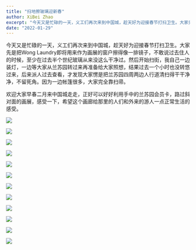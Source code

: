 ```yaml
---
title: "扫地擦玻璃迎新春"
author: XiBei Zhao
excerpt: "今天又是忙碌的一天，义工们再次来到中国城，趁天好为迎接春节打扫卫生。大家先是把Wong Laundry即将用来作为画展的窗户擦得像一排镜子，然后把兰苏园四周两边人行道清扫得干干净净，不留死角。欢迎大家早春二月来中国城走走，正好可以好好利用手中的兰苏园会员卡，路过斜对面的画展，感受一下，希望这个画廊给那里的人们和外来的游人一点正常生活的感受。"
date: "2022-01-29"
---
```


今天又是忙碌的一天，义工们再次来到中国城，趁天好为迎接春节打扫卫生。大家先是把Wong Laundry即将用来作为画展的窗户擦得像一排镜子，不敢说过去住人的时候，至少在过去半个世纪玻璃从来没这么干净过。然后开始扫街，我自己一边装灯，一边等大家从兰苏园转过来再准备给大家照想，结果过去一个小时也没转悠过来，后来派人过去查看，才发现大家愣是把兰苏园四周两边人行道清扫得干干净净，不留死角。因为一边帐篷很多，大家完全靠扫帚。

欢迎大家早春二月来中国城走走，正好可以好好利用手中的兰苏园会员卡，路过斜对面的画展，感受一下，希望这个画廊给那里的人们和外来的游人一点正常生活的感受。

![](https://res.cloudinary.com/dhngj18do/image/upload/f_auto,q_auto/v1/images/volunteering_in_chinatown_0129202201)

![](https://res.cloudinary.com/dhngj18do/image/upload/f_auto,q_auto/v1/images/volunteering_in_chinatown_0129202202)

![](https://res.cloudinary.com/dhngj18do/image/upload/f_auto,q_auto/v1/images/volunteering_in_chinatown_0129202203)

![](https://res.cloudinary.com/dhngj18do/image/upload/f_auto,q_auto/v1/images/volunteering_in_chinatown_0129202204)

![](https://res.cloudinary.com/dhngj18do/image/upload/f_auto,q_auto/v1/images/volunteering_in_chinatown_0129202205)

![](https://res.cloudinary.com/dhngj18do/image/upload/f_auto,q_auto/v1/images/volunteering_in_chinatown_0129202206)

![](https://res.cloudinary.com/dhngj18do/image/upload/f_auto,q_auto/v1/images/volunteering_in_chinatown_0129202207)

![](https://res.cloudinary.com/dhngj18do/image/upload/f_auto,q_auto/v1/images/volunteering_in_chinatown_0129202208)

![](https://res.cloudinary.com/dhngj18do/image/upload/f_auto,q_auto/v1/images/volunteering_in_chinatown_0129202209)

![](https://res.cloudinary.com/dhngj18do/image/upload/f_auto,q_auto/v1/images/volunteering_in_chinatown_0129202210)

![](https://res.cloudinary.com/dhngj18do/image/upload/f_auto,q_auto/v1/images/volunteering_in_chinatown_0129202211)

![](https://res.cloudinary.com/dhngj18do/image/upload/f_auto,q_auto/v1/images/volunteering_in_chinatown_0129202212)

